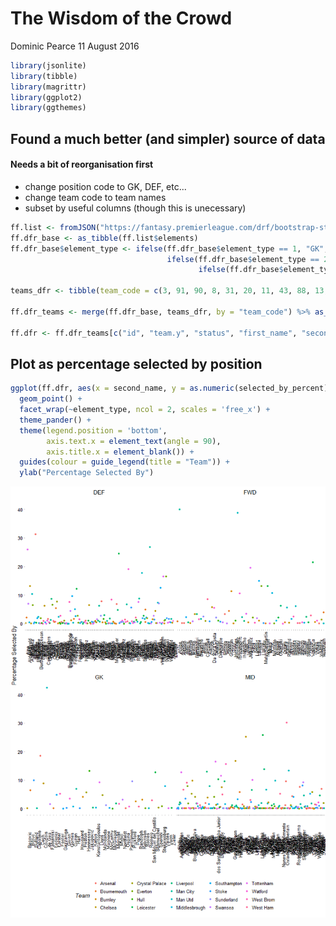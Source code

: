 The Wisdom of the Crowd
================
Dominic Pearce
11 August 2016

``` r
library(jsonlite)
library(tibble)
library(magrittr)
library(ggplot2)
library(ggthemes)
```

Found a much better (and simpler) source of data
------------------------------------------------

#### Needs a bit of reorganisation first

-   change position code to GK, DEF, etc...
-   change team code to team names
-   subset by useful columns (though this is unecessary)

``` r
ff.list <- fromJSON("https://fantasy.premierleague.com/drf/bootstrap-static")
ff.dfr_base <- as_tibble(ff.list$elements)
ff.dfr_base$element_type <- ifelse(ff.dfr_base$element_type == 1, "GK", 
                                   ifelse(ff.dfr_base$element_type == 2, "DEF", 
                                          ifelse(ff.dfr_base$element_type == 3, "MID", "FWD")))

teams_dfr <- tibble(team_code = c(3, 91, 90, 8, 31, 20, 11, 43, 88, 13, 14, 110, 1, 25, 56, 80, 21, 6, 57, 35), team = c("Arsenal", "Bournemouth", "Burnley", "Chelsea", "Crystal Palace", "Southampton", "Everton", "Man City", "Hull", "Leicester", "Liverpool", "Stoke", "Man Utd", "Middlesbrough", "Sunderland", "Swansea", "West Ham", "Tottenham", "Watford", "West Brom"))

ff.dfr_teams <- merge(ff.dfr_base, teams_dfr, by = "team_code") %>% as_tibble()

ff.dfr <- ff.dfr_teams[c("id", "team.y", "status", "first_name", "second_name", "now_cost", "value_form", "value_season", "selected_by_percent", "form", "total_points", "points_per_game", "minutes", "goals_scored", "assists", "clean_sheets", "goals_conceded", "own_goals", "penalties_saved", "penalties_missed", "yellow_cards", "red_cards", "saves", "bonus", "bps", "influence", "creativity", "threat", "element_type")]
```

Plot as percentage selected by position
---------------------------------------

``` r
ggplot(ff.dfr, aes(x = second_name, y = as.numeric(selected_by_percent), colour = team.y)) + 
  geom_point() + 
  facet_wrap(~element_type, ncol = 2, scales = 'free_x') +
  theme_pander() +
  theme(legend.position = 'bottom', 
        axis.text.x = element_text(angle = 90),
        axis.title.x = element_blank()) +
  guides(colour = guide_legend(title = "Team")) +
  ylab("Percentage Selected By")
```

![](by-percentage_files/figure-markdown_github/unnamed-chunk-3-1.png)
